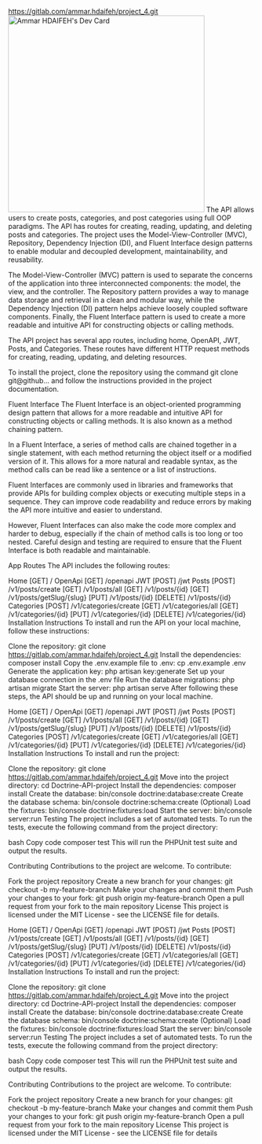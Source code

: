 https://gitlab.com/ammar.hdaifeh/project_4.git
<a href="https://app.daily.dev/hdaifeh"><img src="https://api.daily.dev/devcards/7c80c37c95294568893ad398eb4be97d.png?r=2pi" width="400" alt="Ammar HDAIFEH's Dev Card"/></a>
The API allows users to create posts, categories, and post categories using full OOP paradigms. The API has routes for creating, reading, updating, and deleting posts and categories. The project uses the Model-View-Controller (MVC), Repository, Dependency Injection (DI), and Fluent Interface design patterns to enable modular and decoupled development, maintainability, and reusability.

The Model-View-Controller (MVC) pattern is used to separate the concerns of the application into three interconnected components: the model, the view, and the controller. The Repository pattern provides a way to manage data storage and retrieval in a clean and modular way, while the Dependency Injection (DI) pattern helps achieve loosely coupled software components. Finally, the Fluent Interface pattern is used to create a more readable and intuitive API for constructing objects or calling methods.

The API project has several app routes, including home, OpenAPI, JWT, Posts, and Categories. These routes have different HTTP request methods for creating, reading, updating, and deleting resources.

To install the project, clone the repository using the command git clone git@github... and follow the instructions provided in the project documentation.



Fluent Interface
The Fluent Interface is an object-oriented programming design pattern that allows for a more readable and intuitive API for constructing objects or calling methods. It is also known as a method chaining pattern.

In a Fluent Interface, a series of method calls are chained together in a single statement, with each method returning the object itself or a modified version of it. This allows for a more natural and readable syntax, as the method calls can be read like a sentence or a list of instructions.

Fluent Interfaces are commonly used in libraries and frameworks that provide APIs for building complex objects or executing multiple steps in a sequence. They can improve code readability and reduce errors by making the API more intuitive and easier to understand.

However, Fluent Interfaces can also make the code more complex and harder to debug, especially if the chain of method calls is too long or too nested. Careful design and testing are required to ensure that the Fluent Interface is both readable and maintainable.

App Routes
The API includes the following routes:

Home
[GET] /
OpenApi
[GET] /openapi
JWT
[POST] /jwt
Posts
[POST] /v1/posts/create
[GET] /v1/posts/all
[GET] /v1/posts/{id}
[GET] /v1/posts/getSlug/{slug}
[PUT] /v1/posts/{id}
[DELETE] /v1/posts/{id}
Categories
[POST] /v1/categories/create
[GET] /v1/categories/all
[GET] /v1/categories/{id}
[PUT] /v1/categories/{id}
[DELETE] /v1/categories/{id}
Installation Instructions
To install and run the API on your local machine, follow these instructions:

Clone the repository: git clone https://gitlab.com/ammar.hdaifeh/project_4.git
Install the dependencies: composer install
Copy the .env.example file to .env: cp .env.example .env
Generate the application key: php artisan key:generate
Set up your database connection in the .env file
Run the database migrations: php artisan migrate
Start the server: php artisan serve
After following these steps, the API should be up and running on your local machine.

Home
[GET] /
OpenApi
[GET] /openapi
JWT
[POST] /jwt
Posts
[POST] /v1/posts/create
[GET] /v1/posts/all
[GET] /v1/posts/{id}
[GET] /v1/posts/getSlug/{slug}
[PUT] /v1/posts/{id}
[DELETE] /v1/posts/{id}
Categories
[POST] /v1/categories/create
[GET] /v1/categories/all
[GET] /v1/categories/{id}
[PUT] /v1/categories/{id}
[DELETE] /v1/categories/{id}
Installation Instructions
To install and run the project:

Clone the repository: git clone https://gitlab.com/ammar.hdaifeh/project_4.git 
Move into the project directory: cd Doctrine-API-project
Install the dependencies: composer install
Create the database: bin/console doctrine:database:create
Create the database schema: bin/console doctrine:schema:create
(Optional) Load the fixtures: bin/console doctrine:fixtures:load
Start the server: bin/console server:run
Testing
The project includes a set of automated tests. To run the tests, execute the following command from the project directory:

bash
Copy code
composer test
This will run the PHPUnit test suite and output the results.

Contributing
Contributions to the project are welcome. To contribute:

Fork the project repository
Create a new branch for your changes: git checkout -b my-feature-branch
Make your changes and commit them
Push your changes to your fork: git push origin my-feature-branch
Open a pull request from your fork to the main repository
License
This project is licensed under the MIT License - see the LICENSE file for details.




Home
[GET] /
OpenApi
[GET] /openapi
JWT
[POST] /jwt
Posts
[POST] /v1/posts/create
[GET] /v1/posts/all
[GET] /v1/posts/{id}
[GET] /v1/posts/getSlug/{slug}
[PUT] /v1/posts/{id}
[DELETE] /v1/posts/{id}
Categories
[POST] /v1/categories/create
[GET] /v1/categories/all
[GET] /v1/categories/{id}
[PUT] /v1/categories/{id}
[DELETE] /v1/categories/{id}
Installation Instructions
To install and run the project:

Clone the repository: git clone https://gitlab.com/ammar.hdaifeh/project_4.git 
Move into the project directory: cd Doctrine-API-project
Install the dependencies: composer install
Create the database: bin/console doctrine:database:create
Create the database schema: bin/console doctrine:schema:create
(Optional) Load the fixtures: bin/console doctrine:fixtures:load
Start the server: bin/console server:run
Testing
The project includes a set of automated tests. To run the tests, execute the following command from the project directory:

bash
Copy code
composer test
This will run the PHPUnit test suite and output the results.

Contributing
Contributions to the project are welcome. To contribute:

Fork the project repository
Create a new branch for your changes: git checkout -b my-feature-branch
Make your changes and commit them
Push your changes to your fork: git push origin my-feature-branch
Open a pull request from your fork to the main repository
License
This project is licensed under the MIT License - see the LICENSE file for details
